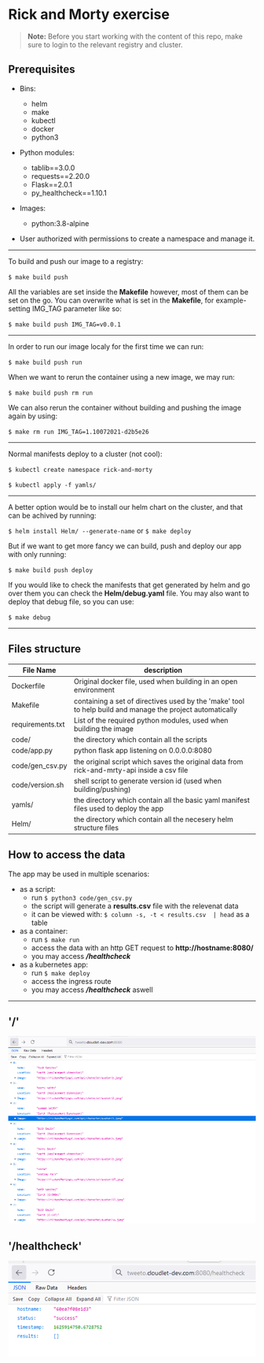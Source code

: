 # **Rick and Morty exercise**

> **Note:** Before you start working with the content of this repo, make sure to login to the relevant registry and cluster.

## **Prerequisites**
- Bins:
  - helm
  - make
  - kubectl
  - docker
  - python3

- Python modules:
  - tablib==3.0.0
  - requests==2.20.0
  - Flask==2.0.1
  - py_healthcheck==1.10.1

- Images:
	- python:3.8-alpine
	
- User authorized with permissions to create a namespace and manage it.

---
To build and push our image to a registry:

`$ make build push` 


All the variables are set inside the **Makefile** however, most of them can be set on the go.
You can overwrite what is set in the **Makefile**, for example- setting IMG\_TAG parameter like so:

`$ make build push IMG_TAG=v0.0.1`

---
In order to run our image localy for the first time we can run:

`$ make build push run`


When we want to rerun the container using a new image, we may run:

`$ make build push rm run`


We can also rerun the container without building and pushing the image again by using:

`$ make rm run IMG_TAG=1.10072021-d2b5e26`

---
Normal manifests deploy to a cluster (not cool):

`$ kubectl create namespace rick-and-morty`

`$ kubectl apply -f yamls/`

---
A better option would be to install our helm chart on the cluster, and that can be achived by running:

`$ helm install Helm/ --generate-name`
or
`$ make deploy`


But if we want to get more fancy we can build, push and deploy our app with only running:

`$ make build push deploy`


If you would like to check the manifests that get generated by helm and go over them you can check the **Helm/debug.yaml** file.
You may also want to deploy that debug file, so you can use:

`$ make debug`


---

## Files structure
  
| **File Name** | **description** |
| --- | --- |
| Dockerfile | Original docker file, used when building in an open environment |
| Makefile | containing a set of directives used by the &#39;make&#39; tool to help build and manage the project automatically |
| requirements.txt | List of the required python modules, used when building the image |
| code/ | the directory which contain all the scripts |
| code/app.py | python flask app listening on 0.0.0.0:8080 |
| code/gen_csv.py | the original script which saves the original data from rick-and-mrty-api inside a csv file |
| code/version.sh | shell script to generate version id (used when building/pushing) |
| yamls/ | the directory which contain all the basic yaml manifest files used to deploy the app |
| Helm/ | the directory which contain all the necesery helm structure files |

## How to access the data

The app may be used in multiple scenarios:

- as a script:
  - run `$ python3 code/gen_csv.py` 
  - the script will generate a **results.csv** file with the relevenat data
  - it can be viewed with: `$ column -s, -t < results.csv  | head` as a table
- as a container:
  - run `$ make run`
  - access the data with an http GET request to **http://hostname:8080/**
  - you may access ***/healthcheck*** 
- as a kubernetes app:
  - run `$ make deploy`
  - access the ingress route
  - you may access ***/healthcheck*** aswell 

-----

## '/'
![image info](./json.png)

## '/healthcheck'
![image info](./health.png)

